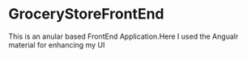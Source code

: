 # GroceryStoreFrontEnd
This is an anular based FrontEnd Application.Here I used the Angualr material for enhancing my UI
